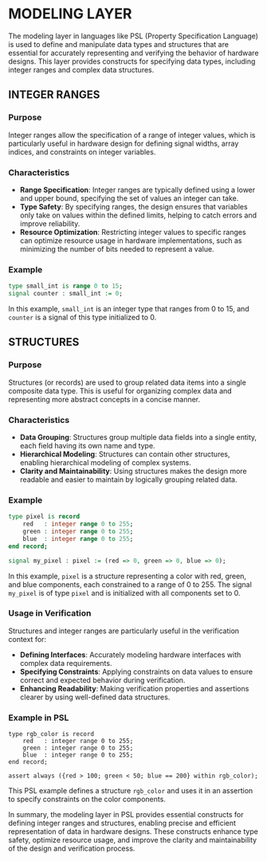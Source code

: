 # MODELING LAYER

The modeling layer in languages like PSL (Property Specification Language) is used to define and manipulate data types and structures that are essential for accurately representing and verifying the behavior of hardware designs. This layer provides constructs for specifying data types, including integer ranges and complex data structures.

## INTEGER RANGES

### Purpose

Integer ranges allow the specification of a range of integer values, which is particularly useful in hardware design for defining signal widths, array indices, and constraints on integer variables.

### Characteristics

- **Range Specification**: Integer ranges are typically defined using a lower and upper bound, specifying the set of values an integer can take.
- **Type Safety**: By specifying ranges, the design ensures that variables only take on values within the defined limits, helping to catch errors and improve reliability.
- **Resource Optimization**: Restricting integer values to specific ranges can optimize resource usage in hardware implementations, such as minimizing the number of bits needed to represent a value.

### Example

```vhdl
type small_int is range 0 to 15;
signal counter : small_int := 0;
```

In this example, `small_int` is an integer type that ranges from 0 to 15, and `counter` is a signal of this type initialized to 0.

## STRUCTURES

### Purpose

Structures (or records) are used to group related data items into a single composite data type. This is useful for organizing complex data and representing more abstract concepts in a concise manner.

### Characteristics

- **Data Grouping**: Structures group multiple data fields into a single entity, each field having its own name and type.
- **Hierarchical Modeling**: Structures can contain other structures, enabling hierarchical modeling of complex systems.
- **Clarity and Maintainability**: Using structures makes the design more readable and easier to maintain by logically grouping related data.

### Example

```vhdl
type pixel is record
    red   : integer range 0 to 255;
    green : integer range 0 to 255;
    blue  : integer range 0 to 255;
end record;

signal my_pixel : pixel := (red => 0, green => 0, blue => 0);
```

In this example, `pixel` is a structure representing a color with red, green, and blue components, each constrained to a range of 0 to 255. The signal `my_pixel` is of type `pixel` and is initialized with all components set to 0.

### Usage in Verification

Structures and integer ranges are particularly useful in the verification context for:

- **Defining Interfaces**: Accurately modeling hardware interfaces with complex data requirements.
- **Specifying Constraints**: Applying constraints on data values to ensure correct and expected behavior during verification.
- **Enhancing Readability**: Making verification properties and assertions clearer by using well-defined data structures.

### Example in PSL

```psl
type rgb_color is record
    red   : integer range 0 to 255;
    green : integer range 0 to 255;
    blue  : integer range 0 to 255;
end record;

assert always ({red > 100; green < 50; blue == 200} within rgb_color);
```

This PSL example defines a structure `rgb_color` and uses it in an assertion to specify constraints on the color components.

In summary, the modeling layer in PSL provides essential constructs for defining integer ranges and structures, enabling precise and efficient representation of data in hardware designs. These constructs enhance type safety, optimize resource usage, and improve the clarity and maintainability of the design and verification process.
